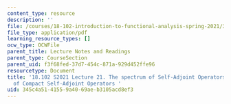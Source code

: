 ```yaml
---
content_type: resource
description: ''
file: /courses/18-102-introduction-to-functional-analysis-spring-2021/345c4a5141559a4069aeb3105acd8ef3_MIT18_102s21_lec21.pdf
file_type: application/pdf
learning_resource_types: []
ocw_type: OCWFile
parent_title: Lecture Notes and Readings
parent_type: CourseSection
parent_uid: f3f68fed-37d7-454c-871a-929d452ffe96
resourcetype: Document
title: '18.102 S2021 Lecture 21. The spectrum of Self-Adjoint Operators and the Eigenspaces
  of Compact Self-Adjoint Operators '
uid: 345c4a51-4155-9a40-69ae-b3105acd8ef3
---
```


